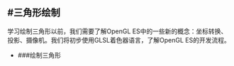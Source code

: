 #三角形绘制
---
学习绘制三角形以前，我们需要了解OpenGL ES中的一些新的概念：坐标转换、投影、摄像机。我们将初步使用GLSL着色器语言，了解OpenGL ES的开发流程。


* ###绘制三角形